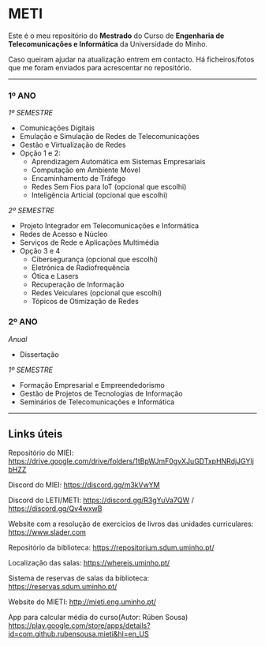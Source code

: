 # METI
Este é o meu repositório do **Mestrado** do Curso de **Engenharia de Telecomunicações e Informática** da Universidade do Minho.<br />

Caso queiram ajudar na atualização entrem em contacto. Há ficheiros/fotos que me foram enviados para acrescentar no repositório.



----

### 1º ANO
*1º SEMESTRE*
- Comunicações Digitais
- Emulação e Simulação de Redes de Telecomunicações
- Gestão e Virtualização de Redes
- Opção 1 e 2:
  - Aprendizagem Automática em Sistemas Empresariais
  - Computação em Ambiente Móvel
  - Encaminhamento de Tráfego
  - Redes Sem Fios para IoT (opcional que escolhi)
  - Inteligência Articial (opcional que escolhi)<br />

*2º SEMESTRE*
- Projeto Integrador em Telecomunicações e Informática
- Redes de Acesso e Núcleo
- Serviços de Rede e Aplicações Multimédia
- Opção 3 e 4
  - Cibersegurança (opcional que escolhi)
  - Eletrónica de Radiofrequência
  - Ótica e Lasers
  - Recuperação de Informação
  - Redes Veiculares (opcional que escolhi)
  - Tópicos de Otimização de Redes<br />
 
### 2º ANO
*Anual*
- Dissertação<br />

*1º SEMESTRE*
- Formação Empresarial e Empreendedorismo
- Gestão de Projetos de Tecnologias de Informação
- Seminários de Telecomunicações e Informática

---
## Links úteis

Repositório do MIEI:
https://drive.google.com/drive/folders/1tBpWJmF0gvXJuGDTxpHNRdjJGYIjbHZZ

Discord do MIEI:
https://discord.gg/m3kVwYM

Discord do LETI/METI:
https://discord.gg/R3gYuVa7QW    /   https://discord.gg/Qv4wxwB

Website com a resolução de exercícios de livros das unidades curriculares:
https://www.slader.com

Repositório da biblioteca:
https://repositorium.sdum.uminho.pt/

Localização das salas:
https://whereis.uminho.pt/

Sistema de reservas de salas da biblioteca:
https://reservas.sdum.uminho.pt/

Website do MIETI:
http://mieti.eng.uminho.pt/

App para calcular média do curso(Autor: Rúben Sousa)
https://play.google.com/store/apps/details?id=com.github.rubensousa.mieti&hl=en_US

